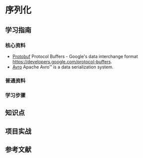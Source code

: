 # 序列化

## 学习指南

### 核心资料

* [Protobuf](https://github.com/google/protobuf) Protocol Buffers - Google's data interchange format <https://developers.google.com/protocol-buffers>.
* [Avro](https://avro.apache.org) Apache Avro™ is a data serialization system.

### 普通资料

### 学习步骤

## 知识点

## 项目实战

## 参考文献
